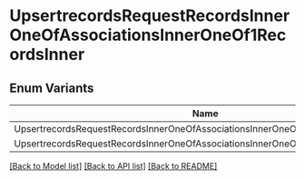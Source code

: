 # UpsertrecordsRequestRecordsInnerOneOfAssociationsInnerOneOf1RecordsInner

## Enum Variants

| Name | Description |
|---- | -----|
| UpsertrecordsRequestRecordsInnerOneOfAssociationsInnerOneOf1RecordsInnerOneOf |  |
| UpsertrecordsRequestRecordsInnerOneOfAssociationsInnerOneOf1RecordsInnerOneOf1 |  |

[[Back to Model list]](../README.md#documentation-for-models) [[Back to API list]](../README.md#documentation-for-api-endpoints) [[Back to README]](../README.md)


